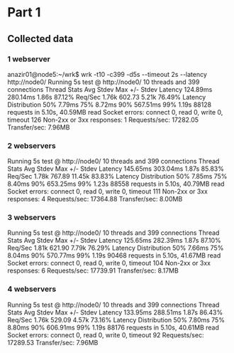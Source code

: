 # Part 1

## Collected data
### 1 webserver
anazir01@node5:~/wrk$ wrk -t10 -c399 -d5s --timeout 2s --latency http://node0/
Running 5s test @ http://node0/
  10 threads and 399 connections
  Thread Stats   Avg      Stdev     Max   +/- Stdev
    Latency   124.89ms  280.14ms   1.86s    87.12%
    Req/Sec     1.76k   602.73     5.21k    76.49%
  Latency Distribution
     50%    7.79ms
     75%    8.72ms
     90%  567.51ms
     99%    1.19s
  88128 requests in 5.10s, 40.59MB read
  Socket errors: connect 0, read 0, write 0, timeout 126
  Non-2xx or 3xx responses: 1
Requests/sec:  17282.05
Transfer/sec:      7.96MB

### 2 webservers
Running 5s test @ http://node0/
  10 threads and 399 connections
  Thread Stats   Avg      Stdev     Max   +/- Stdev
    Latency   145.65ms  303.04ms   1.87s    85.83%
    Req/Sec     1.78k   767.89    11.45k    83.83%
  Latency Distribution
     50%    7.85ms
     75%    8.40ms
     90%  653.25ms
     99%    1.23s
  88558 requests in 5.10s, 40.79MB read
  Socket errors: connect 0, read 0, write 0, timeout 111
  Non-2xx or 3xx responses: 4
Requests/sec:  17364.88
Transfer/sec:      8.00MB

### 3 webservers
Running 5s test @ http://node0/
  10 threads and 399 connections
  Thread Stats   Avg      Stdev     Max   +/- Stdev
    Latency   125.65ms  282.39ms   1.87s    87.10%
    Req/Sec     1.81k   621.90     7.79k    76.29%
  Latency Distribution
     50%    7.66ms
     75%    8.04ms
     90%  570.77ms
     99%    1.19s
  90468 requests in 5.10s, 41.67MB read
  Socket errors: connect 0, read 0, write 0, timeout 104
  Non-2xx or 3xx responses: 6
Requests/sec:  17739.91
Transfer/sec:      8.17MB

### 4 webservers
Running 5s test @ http://node0/
  10 threads and 399 connections
  Thread Stats   Avg      Stdev     Max   +/- Stdev
    Latency   133.95ms  288.51ms   1.87s    86.43%
    Req/Sec     1.76k   529.09     4.57k    73.16%
  Latency Distribution
     50%    7.80ms
     75%    8.80ms
     90%  606.91ms
     99%    1.19s
  88176 requests in 5.10s, 40.61MB read
  Socket errors: connect 0, read 0, write 0, timeout 92
Requests/sec:  17289.53
Transfer/sec:      7.96MB
